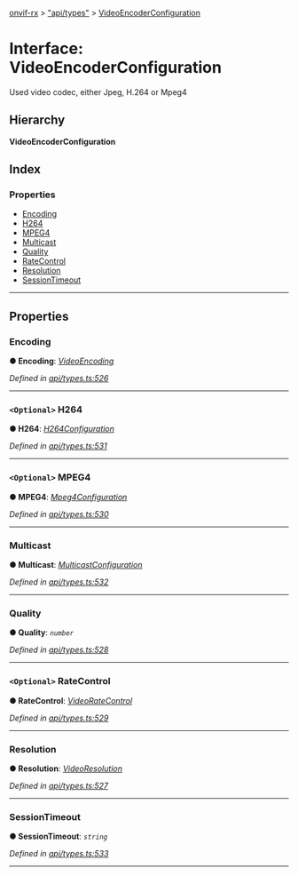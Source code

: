 [onvif-rx](../README.md) > ["api/types"](../modules/_api_types_.md) > [VideoEncoderConfiguration](../interfaces/_api_types_.videoencoderconfiguration.md)

# Interface: VideoEncoderConfiguration

Used video codec, either Jpeg, H.264 or Mpeg4

## Hierarchy

**VideoEncoderConfiguration**

## Index

### Properties

* [Encoding](_api_types_.videoencoderconfiguration.md#encoding)
* [H264](_api_types_.videoencoderconfiguration.md#h264)
* [MPEG4](_api_types_.videoencoderconfiguration.md#mpeg4)
* [Multicast](_api_types_.videoencoderconfiguration.md#multicast)
* [Quality](_api_types_.videoencoderconfiguration.md#quality)
* [RateControl](_api_types_.videoencoderconfiguration.md#ratecontrol)
* [Resolution](_api_types_.videoencoderconfiguration.md#resolution)
* [SessionTimeout](_api_types_.videoencoderconfiguration.md#sessiontimeout)

---

## Properties

<a id="encoding"></a>

###  Encoding

**● Encoding**: *[VideoEncoding](../enums/_api_types_.videoencoding.md)*

*Defined in [api/types.ts:526](https://github.com/patrickmichalina/onvif-rx/blob/034e4d6/src/api/types.ts#L526)*

___
<a id="h264"></a>

### `<Optional>` H264

**● H264**: *[H264Configuration](_api_types_.h264configuration.md)*

*Defined in [api/types.ts:531](https://github.com/patrickmichalina/onvif-rx/blob/034e4d6/src/api/types.ts#L531)*

___
<a id="mpeg4"></a>

### `<Optional>` MPEG4

**● MPEG4**: *[Mpeg4Configuration](_api_types_.mpeg4configuration.md)*

*Defined in [api/types.ts:530](https://github.com/patrickmichalina/onvif-rx/blob/034e4d6/src/api/types.ts#L530)*

___
<a id="multicast"></a>

###  Multicast

**● Multicast**: *[MulticastConfiguration](_api_types_.multicastconfiguration.md)*

*Defined in [api/types.ts:532](https://github.com/patrickmichalina/onvif-rx/blob/034e4d6/src/api/types.ts#L532)*

___
<a id="quality"></a>

###  Quality

**● Quality**: *`number`*

*Defined in [api/types.ts:528](https://github.com/patrickmichalina/onvif-rx/blob/034e4d6/src/api/types.ts#L528)*

___
<a id="ratecontrol"></a>

### `<Optional>` RateControl

**● RateControl**: *[VideoRateControl](_api_types_.videoratecontrol.md)*

*Defined in [api/types.ts:529](https://github.com/patrickmichalina/onvif-rx/blob/034e4d6/src/api/types.ts#L529)*

___
<a id="resolution"></a>

###  Resolution

**● Resolution**: *[VideoResolution](_api_types_.videoresolution.md)*

*Defined in [api/types.ts:527](https://github.com/patrickmichalina/onvif-rx/blob/034e4d6/src/api/types.ts#L527)*

___
<a id="sessiontimeout"></a>

###  SessionTimeout

**● SessionTimeout**: *`string`*

*Defined in [api/types.ts:533](https://github.com/patrickmichalina/onvif-rx/blob/034e4d6/src/api/types.ts#L533)*

___

